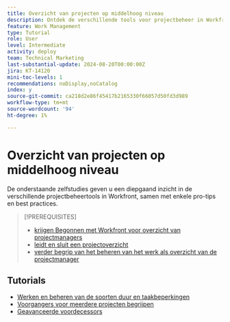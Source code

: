 ```yaml
---
title: Overzicht van projecten op middelhoog niveau
description: Ontdek de verschillende tools voor projectbeheer in Workfront, samen met enkele pro-tips en best practices.
feature: Work Management
type: Tutorial
role: User
level: Intermediate
activity: deploy
team: Technical Marketing
last-substantial-update: 2024-08-20T00:00:00Z
jira: KT-14120
mini-toc-levels: 1
recommendations: noDisplay,noCatalog
index: y
source-git-commit: ca218d2e86f45417b2165330f66057d50fd3d989
workflow-type: tm+mt
source-wordcount: '94'
ht-degree: 1%

---
```



# Overzicht van projecten op middelhoog niveau

De onderstaande zelfstudies geven u een diepgaand inzicht in de verschillende projectbeheertools in Workfront, samen met enkele pro-tips en best practices.

>[!PREREQUISITES]
>
>* [ krijgen Begonnen met Workfront voor overzicht van projectmanagers ](https://experienceleague.adobe.com/?recommended=Workfront-U-1-2022.1.planners)
>* [ leidt en sluit een projectoverzicht ](https://experienceleague.adobe.com/?recommended=Workfront-U-1-2022.2.planners)
>* [ verder begrip van het beheren van het werk als overzicht van de projectmanager ](https://experienceleague.adobe.com/?recommended=Workfront-U-1-2022.3.planners)

## Tutorials

* [Werken en beheren van de soorten duur en taakbeperkingen](/help/manage-work/intermediate-projects/understand-and-manage-duration-types-and-task-constraints.md)
* [Voorgangers voor meerdere projecten begrijpen](/help/manage-work/intermediate-projects/understand-cross-project-predecessors.md)
* [Geavanceerde voordecessors](/help/manage-work/intermediate-projects/advanced-predecessors.md)
